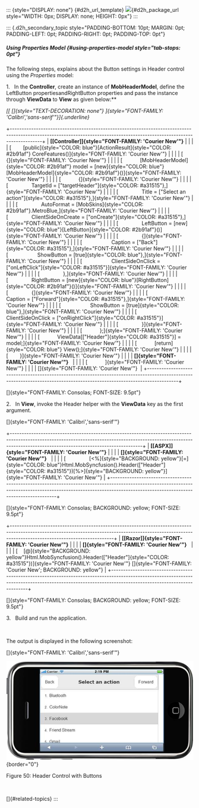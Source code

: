 ::: {style="DISPLAY: none"}
[](ms-xhelp:///?Id=d2h_url_template){#d2h_url_template} ![](!package_url!){#d2h_package_url style="WIDTH: 0px; DISPLAY: none; HEIGHT: 0px"}
:::

::: {.d2h_secondary_topic style="PADDING-BOTTOM: 10pt; MARGIN: 0pt; PADDING-LEFT: 0pt; PADDING-RIGHT: 0pt; PADDING-TOP: 0pt"}
##### Using Properties Model {#using-properties-model style="tab-stops: 0pt"}

The following steps, explains about the Button settings in Header control using the *Properties* model:

1.   In the **Controller**, create an instance of **MobHeaderModel**, define the LeftButton propertiesandRightButton properties and pass the instance through **ViewData** to **View** as given below:**

*[[ []{style="TEXT-DECORATION: none"} ]{style="FONT-FAMILY: 'Calibri','sans-serif'"}]{.underline}*  

+-------------------------------------------------------------------------------------------------------------------------------------------------------------------------+
| **[\[Controller\]]{style="FONT-FAMILY: 'Courier New'"}**                                                                                                                |
|                                                                                                                                                                         |
| [        [public]{style="COLOR: blue"}[ActionResult]{style="COLOR: #2b91af"} CoreFeatures()]{style="FONT-FAMILY: 'Courier New'"}                                        |
|                                                                                                                                                                         |
| [        {]{style="FONT-FAMILY: 'Courier New'"}                                                                                                                         |
|                                                                                                                                                                         |
| [            [MobHeaderModel]{style="COLOR: #2b91af"} model = [new]{style="COLOR: blue"}[MobHeaderModel]{style="COLOR: #2b91af"}()]{style="FONT-FAMILY: 'Courier New'"} |
|                                                                                                                                                                         |
| [            {]{style="FONT-FAMILY: 'Courier New'"}                                                                                                                     |
|                                                                                                                                                                         |
| [                TargetId = [\"targetHeader\"]{style="COLOR: #a31515"},]{style="FONT-FAMILY: 'Courier New'"}                                                            |
|                                                                                                                                                                         |
| [                Title = [\"Select an action\"]{style="COLOR: #a31515"},]{style="FONT-FAMILY: 'Courier New'"}                                                           |
|                                                                                                                                                                         |
| [                AutoFormat = [MobSkins]{style="COLOR: #2b91af"}.MetroBlue,]{style="FONT-FAMILY: 'Courier New'"}                                                        |
|                                                                                                                                                                         |
| [                ClientSideOnCreate = [\"onCreate\"]{style="COLOR: #a31515"},]{style="FONT-FAMILY: 'Courier New'"}                                                      |
|                                                                                                                                                                         |
| [                LeftButton = [new]{style="COLOR: blue"}[LeftButton]{style="COLOR: #2b91af"}()]{style="FONT-FAMILY: 'Courier New'"}                                     |
|                                                                                                                                                                         |
| [                {]{style="FONT-FAMILY: 'Courier New'"}                                                                                                                 |
|                                                                                                                                                                         |
| [                    Caption = [\"Back\"]{style="COLOR: #a31515"},]{style="FONT-FAMILY: 'Courier New'"}                                                                 |
|                                                                                                                                                                         |
| [                    ShowButton = [true]{style="COLOR: blue"},]{style="FONT-FAMILY: 'Courier New'"}                                                                     |
|                                                                                                                                                                         |
| [                    ClientSideOnClick = [\"onLeftClick\"]{style="COLOR: #a31515"}]{style="FONT-FAMILY: 'Courier New'"}                                                 |
|                                                                                                                                                                         |
| [                },]{style="FONT-FAMILY: 'Courier New'"}                                                                                                                |
|                                                                                                                                                                         |
| [                RightButton = [new]{style="COLOR: blue"}[RightButton]{style="COLOR: #2b91af"}()]{style="FONT-FAMILY: 'Courier New'"}                                   |
|                                                                                                                                                                         |
| [                {]{style="FONT-FAMILY: 'Courier New'"}                                                                                                                 |
|                                                                                                                                                                         |
| [                    Caption = [\"Forward\"]{style="COLOR: #a31515"},]{style="FONT-FAMILY: 'Courier New'"}                                                              |
|                                                                                                                                                                         |
| [                    ShowButton = [true]{style="COLOR: blue"},]{style="FONT-FAMILY: 'Courier New'"}                                                                     |
|                                                                                                                                                                         |
| [                    ClientSideOnClick = [\"onRightClick\"]{style="COLOR: #a31515"}]{style="FONT-FAMILY: 'Courier New'"}                                                |
|                                                                                                                                                                         |
| [                }]{style="FONT-FAMILY: 'Courier New'"}                                                                                                                 |
|                                                                                                                                                                         |
| [            };]{style="FONT-FAMILY: 'Courier New'"}                                                                                                                    |
|                                                                                                                                                                         |
| [            ViewData\[[\"Header\"]{style="COLOR: #a31515"}\] = model;]{style="FONT-FAMILY: 'Courier New'"}                                                             |
|                                                                                                                                                                         |
| [            [return]{style="COLOR: blue"} View();]{style="FONT-FAMILY: 'Courier New'"}                                                                                 |
|                                                                                                                                                                         |
| [        }]{style="FONT-FAMILY: 'Courier New'"}                                                                                                                         |
|                                                                                                                                                                         |
| **[]{style="FONT-FAMILY: 'Courier New'"}**                                                                                                                              |
|                                                                                                                                                                         |
| [            ]{style="FONT-FAMILY: 'Courier New'"}                                                                                                                      |
|                                                                                                                                                                         |
| []{style="FONT-FAMILY: 'Courier New'"}                                                                                                                                  |
+-------------------------------------------------------------------------------------------------------------------------------------------------------------------------+

[]{style="FONT-FAMILY: Consolas; FONT-SIZE: 9.5pt"} 

2.   In **View**, invoke the Header helper with the **ViewData** key as the first argument.

[]{style="FONT-FAMILY: 'Calibri','sans-serif'"} 

+-------------------------------------------------------------------------------------------------------------------------------------------------------------------------------------------------------------------+
| **[\[ASPX\]]{style="FONT-FAMILY: 'Courier New'"}**                                                                                                                                                                |
|                                                                                                                                                                                                                   |
| **[]{style="FONT-FAMILY: 'Courier New'"}**                                                                                                                                                                        |
|                                                                                                                                                                                                                   |
| [                [\<%]{style="BACKGROUND: yellow"}[=]{style="COLOR: blue"}Html.MobSyncfusion().Header([\"Header\"]{style="COLOR: #a31515"})[%\>]{style="BACKGROUND: yellow"}]{style="FONT-FAMILY: 'Courier New'"} |
+-------------------------------------------------------------------------------------------------------------------------------------------------------------------------------------------------------------------+

[]{style="FONT-FAMILY: Consolas; BACKGROUND: yellow; FONT-SIZE: 9.5pt"} 

+-------------------------------------------------------------------------------------------------------------------------------------------------------------------------------------------------------+
| **[\[Razor\]]{style="FONT-FAMILY: 'Courier New'"}**                                                                                                                                                   |
|                                                                                                                                                                                                       |
| **[]{style="FONT-FAMILY: 'Courier New'"}**                                                                                                                                                            |
|                                                                                                                                                                                                       |
| [    [@]{style="BACKGROUND: yellow"}Html.MobSyncfusion().Header([\"Header\"]{style="COLOR: #a31515"})]{style="FONT-FAMILY: 'Courier New'"} []{style="FONT-FAMILY: 'Courier New'; BACKGROUND: yellow"} |
+-------------------------------------------------------------------------------------------------------------------------------------------------------------------------------------------------------+

[]{style="FONT-FAMILY: Consolas; BACKGROUND: yellow; FONT-SIZE: 9.5pt"} 

3.   Build and run the application.

 

The output is displayed in the following screenshot:

[]{style="FONT-FAMILY: 'Calibri','sans-serif'"} 

![](ImagesExt/image103_124.jpg){border="0"}

Figure 50: Header Control with Buttons

 

[]{#related-topics}
:::
